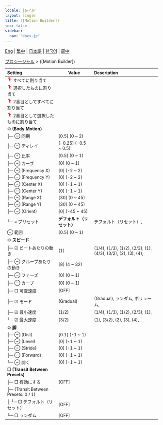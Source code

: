 ```yaml
---
locale: ja-rJP
layout: single
title: ([Motion Builder])
toc: false
sidebar:
  nav: "docs-jp"
---
```

[Eng](/dancexr/menu/2025.4/motion/motion_builder) | [繁中](/tw/dancexr/menu/2025.4/motion/motion_builder) | [日本語](/jp/dancexr/menu/2025.4/motion/motion_builder) | [한국어](/kr/dancexr/menu/2025.4/motion/motion_builder) | [简中](/zh/dancexr/menu/2025.4/motion/motion_builder)

[プロシージャル](../menu#プロシージャル) > ([Motion Builder])



| Setting | Value | Description |
| :--- | --- | :--- |
| <img src="/images/icon/ic_motion.png" alt="motion icon"/> すべてに割り当て|| 
| <img src="/images/icon/ic_motion.png" alt="motion icon"/> 選択したものに割り当て|| 
| <img src="/images/icon/ic_motion.png" alt="motion icon"/> 2番目としてすべてに割り当て|| 
| <img src="/images/icon/ic_motion.png" alt="motion icon"/> 2番目として選択したものに割り当て|| 
|  ⚙️ <b>(Body Motion)</b>| | 
| ├─ ⊖ 同期| [0.5] (0 ~ 2) | 
| ├─ ⊖ ディレイ| [-0.25] (-0.5 ~ 0.5) | 
| ├─ ⊖ 比率| [0.5] (0 ~ 1) | 
| ├─ ⊖ カーブ| [0] (0 ~ 1) | 
| ├─ ⊖ (Frequency X)| [0] (-2 ~ 2) | 
| ├─ ⊖ (Frequency Y)| [0] (-2 ~ 2) | 
| ├─ ⊖ (Center X)| [0] (-1 ~ 1) | 
| ├─ ⊖ (Center Y)| [0] (-1 ~ 1) | 
| ├─ ⊖ (Range X)| [30] (0 ~ 45) | 
| ├─ ⊖ (Range Y)| [30] (0 ~ 45) | 
| ├─ ⊖ (Orient)| [0] (-45 ~ 45) | 
| └─ ≡ プリセット| **デフォルト（リセット）** | デフォルト（リセット）,  |
|  ⊖ 範囲| [0.5] (0 ~ 1) | 
|  ⚙️ <b>スピード</b>| | 
| ├─ ☑ ビートあたりの動き| (1) | (1/4), (1/3), (1/2), (2/3), (1), (4/3), (3/2), (2), (3), (4), 
| ├─ ⊖ グループあたりの動き| [8] (4 ~ 32) | 
| ├─ ⊖ フェーズ| [0] (0 ~ 1) | 
| ├─ ⊖ カーブ| [0] (0 ~ 1) | 
| ├─ □ 可変速度| [OFF] | 
| ├─ ☑ モード| (Gradual) | (Gradual), ランダム, ボリューム, 
| ├─ ☑ 最小速度| (1/2) | (1/4), (1/3), (1/2), (2/3), (1), 
| └─ ☑ 最大速度| (3/2) | (1), (3/2), (2), (3), (4), 
|  ⚙️ <b>脚</b>| | 
| ├─ ⊖ (Dist)| [0.1] (-1 ~ 1) | 
| ├─ ⊖ (Level)| [0] (-1 ~ 1) | 
| ├─ ⊖ (Stride)| [0] (-1 ~ 1) | 
| ├─ ⊖ (Forward)| [0] (-1 ~ 1) | 
| └─ ⊖ 開く| [0] (-1 ~ 1) | 
|  □ <b>(Transit Between Presets)</b>| | 
| ├─ □ 有効にする| [OFF] | 
| ├─ (Transit Between Presets: 0 / 1)|| 
| │ └─ □ デフォルト（リセット）| [OFF] | 
| └─ □ ランダム| [OFF] | 
